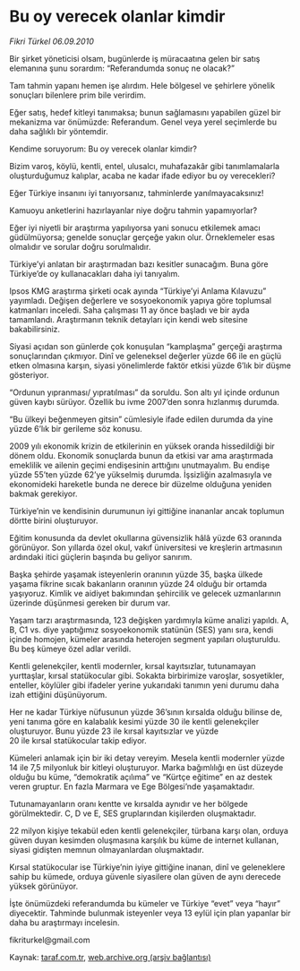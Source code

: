 # Bu oy verecek olanlar kimdir

*Fikri Türkel 06.09.2010*

<div class="yazi"><p>Bir şirket yöneticisi olsam, bugünlerde iş müracaatına gelen bir satış elemanına şunu sorardım: “Referandumda sonuç ne olacak?” </p>
<p>Tam tahmin yapanı hemen işe alırdım. Hele bölgesel ve şehirlere yönelik sonuçları bilenlere prim bile verirdim. </p>
<p>Eğer satış, hedef kitleyi tanımaksa; bunun sağlamasını yapabilen güzel bir mekanizma var önümüzde: Referandum. Genel veya yerel seçimlerde bu daha sağlıklı bir yöntemdir.</p>
<p>Kendime soruyorum: Bu oy verecek olanlar kimdir?</p>
<p>Bizim varoş, köylü, kentli, entel, ulusalcı, muhafazakâr gibi tanımlamalarla oluşturduğumuz kalıplar, acaba ne kadar ifade ediyor bu oy verecekleri?</p>
<p>Eğer Türkiye insanını iyi tanıyorsanız, tahminlerde yanılmayacaksınız!</p>
<p>Kamuoyu anketlerini hazırlayanlar niye doğru tahmin yapamıyorlar?</p>
<p>Eğer iyi niyetli bir araştırma yapılıyorsa yani sonucu etkilemek amacı güdülmüyorsa; genelde sonuçlar gerçeğe yakın olur. Örneklemeler esas olmalıdır ve sorular doğru sorulmalıdır.</p>
<p>Türkiye’yi anlatan bir araştırmadan bazı kesitler sunacağım. Buna göre Türkiye’de oy kullanacakları daha iyi tanıyalım.</p>
<p>Ipsos KMG araştırma şirketi ocak ayında “Türkiye’yi Anlama Kılavuzu” yayımladı. Değişen değerlere ve sosyoekonomik yapıya göre toplumsal katmanları inceledi. Saha çalışması 11 ay önce başladı ve bir ayda tamamlandı. Araştırmanın teknik detayları için kendi web sitesine bakabilirsiniz. </p>
<p>Siyasi açıdan son günlerde çok konuşulan “kamplaşma” gerçeği araştırma sonuçlarından çıkmıyor. Dinî ve geleneksel değerler yüzde 66 ile en güçlü etken olmasına karşın, siyasi yönelimlerde faktör etkisi yüzde 6’lık bir düşme gösteriyor.</p>
<p>“Ordunun yıpranması/ yıpratılması” da soruldu. Son altı yıl içinde ordunun güven kaybı sürüyor. Özellik bu ivme 2007’den sonra hızlanmış durumda.</p>
<p>“Bu ülkeyi beğenmeyen gitsin” cümlesiyle ifade edilen durumda da yine yüzde 6’lık bir gerileme söz konusu. </p>
<p>2009 yılı ekonomik krizin de etkilerinin en yüksek oranda hissedildiği bir dönem oldu. Ekonomik sonuçlarda bunun da etkisi var ama araştırmada emeklilik ve ailenin geçimi endişesinin arttığını unutmayalım. Bu endişe yüzde 55’ten yüzde 62’ye yükselmiş durumda. İşsizliğin azalmasıyla ve ekonomideki hareketle bunda ne derece bir düzelme olduğuna yeniden bakmak gerekiyor.</p>
<p>Türkiye’nin ve kendisinin durumunun iyi gittiğine inananlar ancak toplumun dörtte birini oluşturuyor. </p>
<p>Eğitim konusunda da devlet okullarına güvensizlik hâlâ yüzde 63 oranında görünüyor. Son yıllarda özel okul, vakıf üniversitesi ve kreşlerin artmasının ardındaki itici güçlerin başında bu geliyor sanırım. </p>
<p>Başka şehirde yaşamak isteyenlerin oranının yüzde 35, başka ülkede yaşama fikrine sıcak bakanların oranının yüzde 24 olduğu bir ortamda yaşıyoruz. Kimlik ve aidiyet bakımından şehircilik ve gelecek uzmanlarının üzerinde düşünmesi gereken bir durum var.</p>
<p>Yaşam tarzı araştırmasında, 123 değişken yardımıyla küme analizi yapıldı. A, B, C1 vs. diye yaptığımız sosyoekonomik statünün (SES) yanı sıra, kendi içinde homojen, kümeler arasında heterojen segment yapıları oluşturuldu. Bu beş kümeye özel adlar verildi. </p>
<p>Kentli gelenekçiler, kentli modernler, kırsal kayıtsızlar, tutunamayan yurttaşlar, kırsal statükocular gibi. Sokakta birbirimize varoşlar, sosyetikler, enteller, köylüler gibi ifadeler yerine yukarıdaki tanımın yeni durumu daha izah ettiğini düşünüyorum.</p>
<p>Her ne kadar Türkiye nüfusunun yüzde 36’sının kırsalda olduğu bilinse de, yeni tanıma göre en kalabalık kesimi yüzde 30 ile kentli gelenekçiler oluşturuyor. Bunu yüzde 23 ile kırsal kayıtsızlar ve yüzde <br/>20 ile kırsal statükocular takip ediyor. </p>
<p>Kümeleri anlamak için bir iki detay vereyim. Mesela kentli modernler yüzde 14 ile 7,5 milyonluk bir kitleyi oluşturuyor. Marka bağımlılığı en üst düzeyde olduğu bu küme, “demokratik açılıma” ve “Kürtçe eğitime” en az destek veren gruptur. En fazla Marmara ve Ege Bölgesi’nde yaşamaktadır.</p>
<p>Tutunamayanların oranı kentte ve kırsalda aynıdır ve her bölgede görülmektedir. C, D ve E, SES gruplarından kişilerden oluşmaktadır. </p>
<p>22 milyon kişiye tekabül eden kentli gelenekçiler, türbana karşı olan, orduya güven duyan kesimden oluşmasına karşılık bu küme de internet kullanan, siyasi gidişten memnun olmayanlardan oluşmaktadır. </p>
<p>Kırsal statükocular ise Türkiye’nin iyiye gittiğine inanan, dinî ve geleneklere sahip bu kümede, orduya güvenle siyasilere olan güven de aynı derecede yüksek görünüyor. </p>
<p>İşte önümüzdeki referandumda bu kümeler ve Türkiye “evet” veya “hayır” diyecektir. Tahminde bulunmak isteyenler veya 13 eylül için plan yapanlar bir daha bu araştırmayı incelesin.</p>
<p>fikriturkel@gmail.com<br/></p></div>

Kaynak: [taraf.com.tr](http://www.taraf.com.tr:80/fikri-turkel/makale-bu-oy-verecek-olanlar-kimdir.htm), [web.archive.org (arşiv bağlantısı)](http://web.archive.org/web/20100907171547/http://www.taraf.com.tr:80/fikri-turkel/makale-bu-oy-verecek-olanlar-kimdir.htm)
